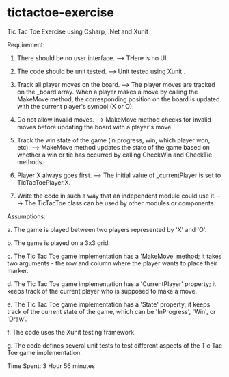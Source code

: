 # tictactoe-exercise
Tic Tac Toe Exercise using Csharp, .Net and Xunit

Requirement:
1.  There should be no user interface.
--> THere is no UI.

2. The code should be unit tested.
--> Unit tested using Xunit .

3. Track all player moves on the board.
--> The player moves are tracked on the _board array. When a player makes a move by calling the MakeMove method, the corresponding position on the board is updated with the current player's symbol (X or O).

4. Do not allow invalid moves.
--> MakeMove method checks for invalid moves before updating the board with a player's move.

5. Track the win state of the game (in progress, win, which player won, etc).
--> MakeMove method updates the state of the game based on whether a win or tie has occurred by calling CheckWin and CheckTie methods.

6. Player X always goes first.
--> The initial value of _currentPlayer is set to TicTacToePlayer.X.

7. Write the code in such a way that an independent module could use it.
--> The TicTacToe class can be used by other modules or components.



Assumptions:

a. The game is played between two players represented by 'X' and 'O'.

b. The game is played on a 3x3 grid.

c. The Tic Tac Toe game implementation has a 'MakeMove' method; it takes two arguments - the row and column where the player wants to place their marker.

d. The Tic Tac Toe game implementation has a 'CurrentPlayer' property; it keeps track of the current player who is supposed to make a move.

e. The Tic Tac Toe game implementation has a 'State' property; it keeps track of the current state of the game, which can be 'InProgress', 'Win', or 'Draw'.

f. The code uses the Xunit testing framework.

g. The code defines several unit tests to test different aspects of the Tic Tac Toe game implementation.

Time Spent:
3 Hour 56 minutes
